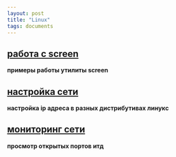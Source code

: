 ```yaml
---
layout: post
title: "Linux"
tags: documents
---
```

## [работа с screen](/pages/linuxcfg-app-screen/)

**примеры работы утилиты screen**

## [настройка сети](/pages/linuxcfg-network/)

**настройка ip адреса в разных дистрибутивах линукс**

## [мониторинг сети](/pages/linux-network-mon/)

**просмотр открытых портов итд**